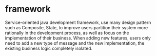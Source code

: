 # framework
Service-oriented java development framework, use many design pattern such as Composite, State, to improve users partition their system more rationally in the development process, as well as focus on the implementation of their business. When adding new features, users only need to add a new type of message and the new implementation, the existing business logic completely isolated.
